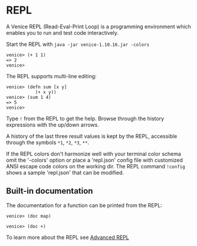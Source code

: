# REPL

A Venice REPL (Read-Eval-Print Loop) is a programming environment which enables 
you to run and test code interactively.

Start the REPL with `java -jar venice-1.10.16.jar -colors`

```text
venice> (+ 1 1)
=> 2
venice>
```

The REPL supports multi-line editing:

```text
venice> (defn sum [x y]
           (+ x y))
venice> (sum 1 4)
=> 5
venice>
```

Type `!` from the REPL to get the help. Browse through the history expressions 
with the up/down arrows.

A history of the last three result values is kept by the REPL, accessible through 
the symbols `*1`, `*2`, `*3`, `**`.

If the REPL colors don't harmonize well with your terminal color schema 
omit the '-colors' option or place a 'repl.json' config file with customized 
ANSI escape code colors on the working dir. The REPL command `!config` shows
a sample 'repl.json' that can be modified.


## Built-in documentation

The documentation for a function can be printed from the REPL:

```text
venice> (doc map)

venice> (doc +)
```


To learn more about the REPL see [Advanced REPL](repl-advanced.md)
